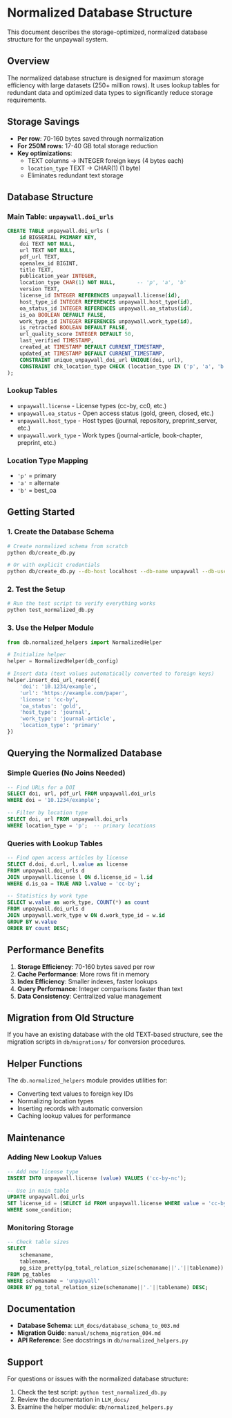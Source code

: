 # Normalized Database Structure

This document describes the storage-optimized, normalized database structure for the unpaywall system.

## Overview

The normalized database structure is designed for maximum storage efficiency with large datasets (250+ million rows). It uses lookup tables for redundant data and optimized data types to significantly reduce storage requirements.

## Storage Savings

- **Per row**: 70-160 bytes saved through normalization
- **For 250M rows**: 17-40 GB total storage reduction
- **Key optimizations**:
  - TEXT columns → INTEGER foreign keys (4 bytes each)
  - `location_type` TEXT → CHAR(1) (1 byte)
  - Eliminates redundant text storage

## Database Structure

### Main Table: `unpaywall.doi_urls`

```sql
CREATE TABLE unpaywall.doi_urls (
    id BIGSERIAL PRIMARY KEY,
    doi TEXT NOT NULL,
    url TEXT NOT NULL,
    pdf_url TEXT,
    openalex_id BIGINT,
    title TEXT,
    publication_year INTEGER,
    location_type CHAR(1) NOT NULL,       -- 'p', 'a', 'b'
    version TEXT,
    license_id INTEGER REFERENCES unpaywall.license(id),
    host_type_id INTEGER REFERENCES unpaywall.host_type(id),
    oa_status_id INTEGER REFERENCES unpaywall.oa_status(id),
    is_oa BOOLEAN DEFAULT FALSE,
    work_type_id INTEGER REFERENCES unpaywall.work_type(id),
    is_retracted BOOLEAN DEFAULT FALSE,
    url_quality_score INTEGER DEFAULT 50,
    last_verified TIMESTAMP,
    created_at TIMESTAMP DEFAULT CURRENT_TIMESTAMP,
    updated_at TIMESTAMP DEFAULT CURRENT_TIMESTAMP,
    CONSTRAINT unique_unpaywall_doi_url UNIQUE(doi, url),
    CONSTRAINT chk_location_type CHECK (location_type IN ('p', 'a', 'b'))
);
```

### Lookup Tables

- `unpaywall.license` - License types (cc-by, cc0, etc.)
- `unpaywall.oa_status` - Open access status (gold, green, closed, etc.)
- `unpaywall.host_type` - Host types (journal, repository, preprint_server, etc.)
- `unpaywall.work_type` - Work types (journal-article, book-chapter, preprint, etc.)

### Location Type Mapping

- `'p'` = primary
- `'a'` = alternate  
- `'b'` = best_oa

## Getting Started

### 1. Create the Database Schema

```bash
# Create normalized schema from scratch
python db/create_db.py

# Or with explicit credentials
python db/create_db.py --db-host localhost --db-name unpaywall --db-user myuser --db-password mypass
```

### 2. Test the Setup

```bash
# Run the test script to verify everything works
python test_normalized_db.py
```

### 3. Use the Helper Module

```python
from db.normalized_helpers import NormalizedHelper

# Initialize helper
helper = NormalizedHelper(db_config)

# Insert data (text values automatically converted to foreign keys)
helper.insert_doi_url_record({
    'doi': '10.1234/example',
    'url': 'https://example.com/paper',
    'license': 'cc-by',
    'oa_status': 'gold',
    'host_type': 'journal',
    'work_type': 'journal-article',
    'location_type': 'primary'
})
```

## Querying the Normalized Database

### Simple Queries (No Joins Needed)

```sql
-- Find URLs for a DOI
SELECT doi, url, pdf_url FROM unpaywall.doi_urls 
WHERE doi = '10.1234/example';

-- Filter by location type
SELECT doi, url FROM unpaywall.doi_urls 
WHERE location_type = 'p';  -- primary locations
```

### Queries with Lookup Tables

```sql
-- Find open access articles by license
SELECT d.doi, d.url, l.value as license
FROM unpaywall.doi_urls d
JOIN unpaywall.license l ON d.license_id = l.id
WHERE d.is_oa = TRUE AND l.value = 'cc-by';

-- Statistics by work type
SELECT w.value as work_type, COUNT(*) as count
FROM unpaywall.doi_urls d
JOIN unpaywall.work_type w ON d.work_type_id = w.id
GROUP BY w.value
ORDER BY count DESC;
```

## Performance Benefits

1. **Storage Efficiency**: 70-160 bytes saved per row
2. **Cache Performance**: More rows fit in memory
3. **Index Efficiency**: Smaller indexes, faster lookups
4. **Query Performance**: Integer comparisons faster than text
5. **Data Consistency**: Centralized value management

## Migration from Old Structure

If you have an existing database with the old TEXT-based structure, see the migration scripts in `db/migrations/` for conversion procedures.

## Helper Functions

The `db.normalized_helpers` module provides utilities for:

- Converting text values to foreign key IDs
- Normalizing location types
- Inserting records with automatic conversion
- Caching lookup values for performance

## Maintenance

### Adding New Lookup Values

```sql
-- Add new license type
INSERT INTO unpaywall.license (value) VALUES ('cc-by-nc');

-- Use in main table
UPDATE unpaywall.doi_urls 
SET license_id = (SELECT id FROM unpaywall.license WHERE value = 'cc-by-nc')
WHERE some_condition;
```

### Monitoring Storage

```sql
-- Check table sizes
SELECT 
    schemaname,
    tablename,
    pg_size_pretty(pg_total_relation_size(schemaname||'.'||tablename)) as size
FROM pg_tables 
WHERE schemaname = 'unpaywall'
ORDER BY pg_total_relation_size(schemaname||'.'||tablename) DESC;
```

## Documentation

- **Database Schema**: `LLM_docs/database_schema_to_003.md`
- **Migration Guide**: `manual/schema_migration_004.md`
- **API Reference**: See docstrings in `db/normalized_helpers.py`

## Support

For questions or issues with the normalized database structure:

1. Check the test script: `python test_normalized_db.py`
2. Review the documentation in `LLM_docs/`
3. Examine the helper module: `db/normalized_helpers.py`
